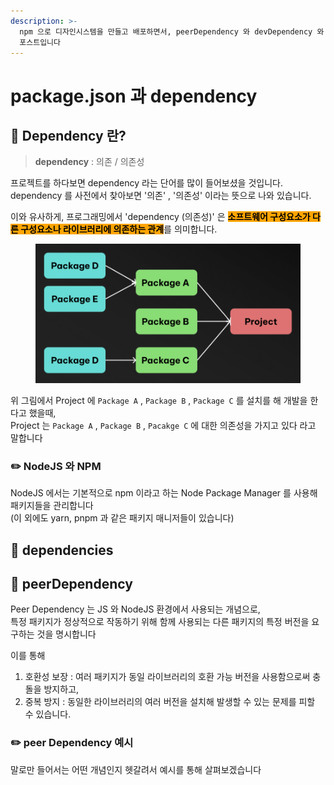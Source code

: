 ```yaml
---
description: >-
  npm 으로 디자인시스템을 만들고 배포하면서, peerDependency 와 devDependency 와 같은 개념들을 공부하며 정리한
  포스트입니다
---
```


# package.json 과 dependency

## 📖 Dependency 란?

> **dependency** : 의존 / 의존성

프로젝트를 하다보면 dependency 라는 단어를 많이 들어보셨을 것입니다.\
dependency 를 사전에서 찾아보면 '의존' , '의존성' 이라는 뜻으로 나와 있습니다.

이와 유사하게, 프로그래밍에서 'dependency (의존성)' 은 <mark style="background-color:orange;">**소프트웨어 구성요소가 다른 구성요소나 라이브러리에 의존하는 관계**</mark>를 의미합니다.

<figure><img src="../../.gitbook/assets/image (2) (1).png" alt=""><figcaption></figcaption></figure>

위 그림에서 Project 에 `Package A` , `Package B` , `Package C` 를 설치를 해 개발을 한다고 했을때,\
Project 는 `Package A` , `Package B` , `Pacakge C` 에 대한 의존성을 가지고 있다 라고 말합니다



### ✏️ NodeJS 와 NPM

NodeJS 에서는 기본적으로 npm 이라고 하는 Node Package Manager 를 사용해 패키지들을 관리합니다\
(이 외에도 yarn, pnpm 과 같은 패키지 매니저들이 있습니다)



## 📖 dependencies



## 📖 peerDependency

Peer Dependency 는 JS 와 NodeJS 환경에서 사용되는 개념으로, \
특정 패키지가 정상적으로 작동하기 위해 함께 사용되는 다른 패키지의 특정 버전을 요구하는 것을 명시합니다

이를 통해

1. 호환성 보장 : 여러 패키지가 동일 라이브러리의 호환 가능 버전을 사용함으로써 충돌을 방지하고,
2. 중복 방지 : 동일한 라이브러리의 여러 버전을 설치해 발생할 수 있는 문제를 피할 수 있습니다.

### ✏️ peer Dependency 예시

말로만 들어서는 어떤 개념인지 헷갈려서 예시를 통해 살펴보겠습니다

